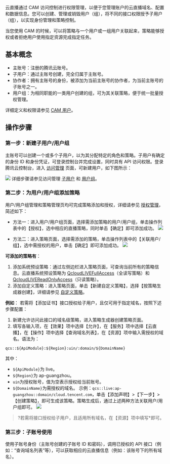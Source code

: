 云直播通过 CAM 访问控制进行权限管理，以便于您管理账户的云直播域名、配置和数据信息。您可以创建、管理或销毁用户（组），将不同的接口权限授予子用户（组），以实现身份管理和策略控制。

当您使用 CAM 的时候，可以将策略与一个用户或一组用户关联起来，策略能够授权或者拒绝用户使用指定资源完成指定任务。

## 基本概念

- 主账号：注册的腾讯云账号。
- 子用户：通过主账号创建，完全归属于主账号。
- 协作者：拥有主账号的身份，被添加为当前主账号的协作者，为当前主账号的子账号之一。
- 用户组：为相同职能的一类用户创建的组，可为其关联策略，便于统一批量授权管理。

详细定义和权限请参见 [CAM 用户](https://intl.cloud.tencent.com/document/product/598/13665)。

## 操作步骤
### 第一步：新建子用户/用户组

主账号可以创建一个或多个子用户，以为其分配特定的角色和策略。子用户有确定的身份 ID 和身份凭证，可登录控制台并完成设置，同时具有 API 访问权限。登录腾讯云控制台，进入 [访问管理](https://console.cloud.tencent.com/cam/) 页面，可新建用户，如下图所示：

![](https://main.qcloudimg.com/raw/809314273b9a8a01dfd9e686775df4bd.png)
详细步骤请参见访问管理 [子用户](https://intl.cloud.tencent.com/document/product/598/13674) 和 [用户组](https://intl.cloud.tencent.com/document/product/598/10599)。

### 第二步：为用户/用户组添加策略

用户/用户组管理和策略管理页均可完成策略添加和授权，详细请参见 [授权管理](https://intl.cloud.tencent.com/document/product/598/10602)，简述如下：

- 方法一：进入用户/用户组页面，选择需添加策略的用户/用户组，单击操作列表中的【授权】，选中相应的直播策略，同时单击【确定】即可添加成功。
![](https://main.qcloudimg.com/raw/e90b74bc2279512a5c075a57296ea2f1.png)

- 方法二：进入策略页面，选择需添加的策略，单击操作列表中的【关联用户/组】，选中需授权的用户，单击【确定】即可添加成功。
![](https://main.qcloudimg.com/raw/c7948939b954b8f84a7a2ee9e5041ef4.png)

**可添加的策略有**：
1. 添加系统预设策略：通过左侧边栏进入策略页面，可查询当前所有的策略信息。云直播系统预设策略为 [QcloudLIVEFullAccess](https://console.cloud.tencent.com/cam/policy/detail/9545933&QcloudLIVEFullAccess&2)（全读写策略）和 [QcloudLIVEReadOnlyAccess](https://console.cloud.tencent.com/cam/policy/detail/13346800&QcloudLIVEReadOnlyAccess&2)（只读策略）。
2. 添加自定义策略：进入策略页面，单击【新建自定义策略】，选择【按策略生成器创建】，详细请参见 [自定义策略](https://intl.cloud.tencent.com/document/product/598/10601#2.-custom-policy)。

**例如**：
若需将【添加证书】接口授权给子用户，且仅可用于指定域名，按照下述步骤配置：
1. 新建允许访问此接口的域名级策略，进入策略生成器创建策略页面。
2. 填写各输入项，在【效果】项中选择【允许】，在【服务】项中选择【云直播】，在【操作】项中选择【查询域名列表】，在【资源】项中输入需授权的域名。语法为：
 ```
qcs::${ApiModule}:${Region}:uin/:domain/${DomainName}
 ```
 其中：
 - `${ApiModule}`为 live。
 - `${Region}`为 ap-guangzhou。
 - `uin`为授权账号，值为空表示授权给当前账号。
 - `${DomainName}`为需授权的域名。
 示例：`qcs::live:ap-guangzhou::domain/cloud.tencent.com`，单击【添加声明】>【下一步】>【创建策略】，即可生成该策略。策略生成后，通过上述两种方法关联用户/用户组即可。
![](https://main.qcloudimg.com/raw/ab4a2aa08be8f7ddedf2368ffde9e762.png)

>?若需将接口授权给子用户，且适用所有域名，在【资源】项中填写\*即可。


### 第三步：子账号使用

使用子账号身份（主账号创建的子账号 ID 和密码），调用已授权的 API 接口（例如：“查询域名列表”等），可以获取相应的云直播信息（例如：该账号下的所有域名）。

